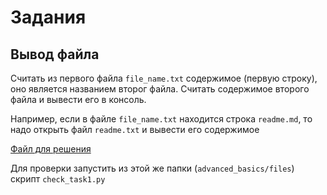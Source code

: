 # Задания

## Вывод файла

Считать из первого файла `file_name.txt` содержимое (первую строку), оно является названием второг файла. Считать содержимое второго файла и вывести его в консоль.

Например, если в файле `file_name.txt` находится строка `readme.md`, то надо открыть файл `readme.txt` и вывести его содержимое

[Файл для решения](task1.py)

Для проверки запустить из этой же папки (`advanced_basics/files`) скрипт `check_task1.py`
